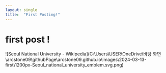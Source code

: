 ```yaml
---
layout: single
title:  "First Posting!"
---
```


# first post !

![Seoul National University - Wikipedia](C:\Users\USER\OneDrive\바탕 화면\arcstone09\githubPage\arcstone09.github.io\images\2024-03-13-first\1200px-Seoul_national_university_emblem.svg.png)
